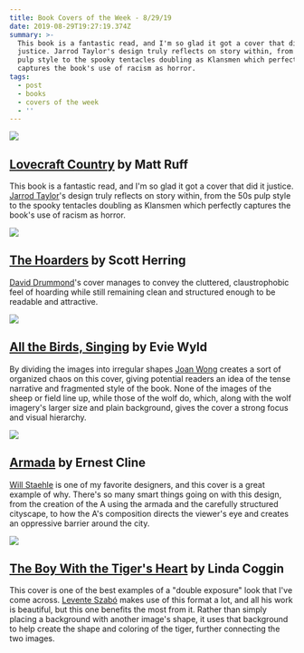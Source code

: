 ```yaml
---
title: Book Covers of the Week - 8/29/19
date: 2019-08-29T19:27:19.374Z
summary: >-
  This book is a fantastic read, and I'm so glad it got a cover that did it
  justice. Jarrod Taylor's design truly reflects on story within, from the 50s
  pulp style to the spooky tentacles doubling as Klansmen which perfectly
  captures the book's use of racism as horror.
tags:
  - post
  - books
  - covers of the week
  - ''
---
```

![](https://i.gr-assets.com/images/S/compressed.photo.goodreads.com/books/1426040983l/25109947.jpg)
<h2 class="h5"><a href="https://www.goodreads.com/book/show/25109947-lovecraft-country">Lovecraft Country</a> by Matt Ruff</h2>
This book is a fantastic read, and I'm so glad it got a cover that did it justice. <a href="https://jarrodtaylordesign.com/">Jarrod Taylor</a>'s design truly reflects on story within, from the 50s pulp style to the spooky tentacles doubling as Klansmen which perfectly captures the book's use of racism as horror.

![](https://i.gr-assets.com/images/S/compressed.photo.goodreads.com/books/1400938073l/20694747.jpg)

<h2 class="h5"><a href="https://www.goodreads.com/book/show/20694747-the-hoarders">The Hoarders</a> by Scott Herring</h2>

[David Drummond](http://daviddrummond.blogspot.com/)'s cover manages to convey the cluttered, claustrophobic feel of hoarding while still remaining clean and structured enough to be readable and attractive.

![](https://i.gr-assets.com/images/S/compressed.photo.goodreads.com/books/1374000570l/18142324.jpg)

<h2 class="h5"><a href="https://www.goodreads.com/book/show/18142324-all-the-birds-singing">All the Birds, Singing</a> by Evie Wyld</h2>

By dividing the images into irregular shapes [Joan Wong](https://jowoho.co/) creates a sort of organized chaos on this cover, giving potential readers an idea of the tense narrative and fragmented style of the book.  None of the images of the sheep or field line up, while those of the wolf do, which, along with the wolf imagery's larger size and plain background, gives the cover a strong focus and visual hierarchy.

![](http://unusualco.com/wp-content/uploads/2013/08/armada2-940x608.jpg)

<h2 class="h5"><a href="https://www.goodreads.com/book/show/16278318-armada">Armada</a> by Ernest Cline</h2>

[Will Staehle](http://unusualco.com/) is one of my favorite designers, and this cover is a great example of why. There's so many smart things going on with this design, from the creation of the A using the armada and the carefully structured cityscape, to how the A's composition directs the viewer's eye and creates an  oppressive  barrier around the city.

![](https://i.gr-assets.com/images/S/compressed.photo.goodreads.com/books/1393598275l/20935190.jpg)

<h2 class="h5"><a href="https://www.goodreads.com/book/show/20935190-the-boy-with-the-tiger-s-heart">The Boy With the Tiger's Heart</a> by Linda Coggin</h2>

This cover is one of the best examples of a "double exposure" look that I've come across. [Levente Szabó](https://www.briskgraphics.com/) makes use of this format a lot, and all his work is beautiful, but this one benefits the most from it. Rather than simply placing a background with another image's shape, it uses that background to help create the shape and coloring of the tiger, further connecting the two images.
